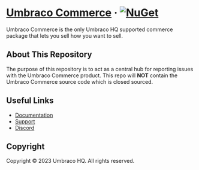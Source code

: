 # [Umbraco Commerce](https://umbraco.com/products/umbraco-commerce) &middot; [![NuGet](https://img.shields.io/nuget/v/Umbraco.Commerce.svg?style=modern&label=nuget)](https://www.nuget.org/packages/Umbraco.Commerce/) 

Umbraco Commerce is the only Umbraco HQ supported commerce package that lets you sell how you want to sell.


## About This Repository

The purpose of this repository is to act as a central hub for reporting issues with the Umbraco Commerce product. This repo will **NOT** contain the Umbraco Commerce source code which is closed sourced.

## Useful Links

* [Documentation](https://docs.umbraco.com/umbraco-commerce/)
* [Support](mailto:support@umbraco.com)
* [Discord](https://discord.gg/PSFDAmsG)

## Copyright

Copyright © 2023 Umbraco HQ. All rights reserved.
